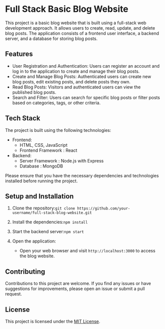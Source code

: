 # Full Stack Basic Blog Website

This project is a basic blog website that is built using a full-stack web development approach. It allows users to create, read, update, and delete blog posts. The application consists of a frontend user interface, a backend server, and a database for storing blog posts.

## Features

- User Registration and Authentication: Users can register an account and log in to the application to create and manage their blog posts.
- Create and Manage Blog Posts: Authenticated users can create new blog posts, edit existing posts, and delete posts they own.
- Read Blog Posts: Visitors and authenticated users can view the published blog posts.
- Search and Filter: Users can search for specific blog posts or filter posts based on categories, tags, or other criteria.

## Tech Stack

The project is built using the following technologies:

- Frontend:
  - HTML, CSS, JavaScript
  - Frontend Framework : React
- Backend:
  - Server Framework : Node.js with Express
  - Database : MongoDB

Please ensure that you have the necessary dependencies and technologies installed before running the project.

## Setup and Installation

1. Clone the repository:```git clone https://github.com/your-username/full-stack-blog-website.git```

2. Install the dependencies:```npm install```
   
3. Start the backend server:```npm start```

4. Open the application:
   - Open your web browser and visit `http://localhost:3000` to access the blog website.

## Contributing

Contributions to this project are welcome. If you find any issues or have suggestions for improvements, please open an issue or submit a pull request.

## License

This project is licensed under the [MIT License](LICENSE).


